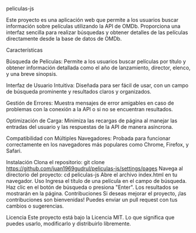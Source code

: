 peliculas-js


Este proyecto es una aplicación web que permite a los usuarios buscar información sobre películas utilizando la API de OMDb. Proporciona una interfaz sencilla para realizar búsquedas y obtener detalles de las películas directamente desde la base de datos de OMDb.

Características

Búsqueda de Películas: Permite a los usuarios buscar películas por título y obtener información detallada como el año de lanzamiento, director, elenco, y una breve sinopsis.

Interfaz de Usuario Intuitiva: Diseñada para ser fácil de usar, con un campo de búsqueda prominente y resultados claros y organizados.

Gestión de Errores: Muestra mensajes de error amigables en caso de problemas con la conexión a la API o si no se encuentran resultados.

Optimización de Carga: Minimiza las recargas de página al manejar las entradas del usuario y las respuestas de la API de manera asíncrona.

Compatibilidad con Múltiples Navegadores: Probada para funcionar correctamente en los navegadores más populares como Chrome, Firefox, y Safari.

Instalación
Clona el repositorio: git clone <https://github.com/juan1969gudrul/peliculas-js/settings/pages>
Navega al directorio del proyecto: cd peliculas-js
Abre el archivo index.html en tu navegador.
Uso
Ingresa el título de una película en el campo de búsqueda.
Haz clic en el botón de búsqueda o presiona "Enter".
Los resultados se mostrarán en la página.
Contribuciones
Si deseas mejorar el proyecto, ¡las contribuciones son bienvenidas! Puedes enviar un pull request con tus cambios o sugerencias.

Licencia
Este proyecto está bajo la Licencia MIT. Lo que significa que puedes usarlo, modificarlo y distribuirlo libremente.
